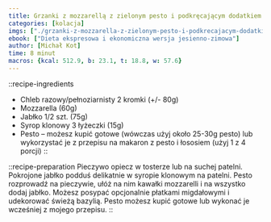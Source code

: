 ```yaml
---
title: Grzanki z mozzarellą z zielonym pesto i podkręcającym dodatkiem
categories: [kolacja]
imgs: ["./grzanki-z-mozzarella-z-zielonym-pesto-i-podkrecajacym-dodatkiem-1.jpg", "./grzanki-z-mozzarella-z-zielonym-pesto-i-podkrecajacym-dodatkiem-2.jpg"]
ebook: ["Dieta ekspresowa i ekonomiczna wersja jesienno-zimowa"]
author: [Michał Kot]
time: 8 minut
macros: {kcal: 512.9, b: 23.1, t: 18.8, w: 57.6}
---
```


::recipe-ingredients
- Chleb razowy/pełnoziarnisty 2 kromki (+/- 80g)
- Mozzarella (60g)
- Jabłko 1/2 szt. (75g)
- Syrop klonowy 3 łyżeczki (15g)
- Pesto – możesz kupić gotowe (wówczas użyj około 25-30g pesto) lub wykorzystać je z przepisu na makaron z pesto i łososiem (użyj 1 z 4 porcji)
::

::recipe-preparation
Pieczywo opiecz w tosterze lub na suchej patelni. Pokrojone jabłko podduś delikatnie w syropie klonowym na patelni. Pesto rozprowadź na pieczywie, ułóż na nim kawałki mozzarelli i na wszystko dodaj jabłko. Możesz posypać opcjonalnie płatkami migdałowymi i udekorować świeżą bazylią. Pesto możesz kupić gotowe lub wykonać je wcześniej z mojego przepisu.
::